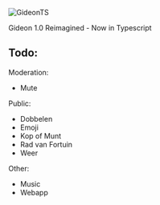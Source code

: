 ![GideonTS](https://socialify.git.ci/20Koen02/GideonTS/image?description=1&font=Inter&forks=1&issues=1&language=1&logo=https%3A%2F%2Fi.postimg.cc%2F5970s60k%2FPin-Clipart-com-coin-stack-clipart-1732966.png&owner=1&pattern=Circuit%20Board&pulls=1&stargazers=1&theme=Dark)

Gideon 1.0 Reimagined - Now in Typescript


## Todo:
Moderation:
- Mute

Public:
- Dobbelen
- Emoji
- Kop of Munt
- Rad van Fortuin
- Weer

Other: 
- Music
- Webapp
